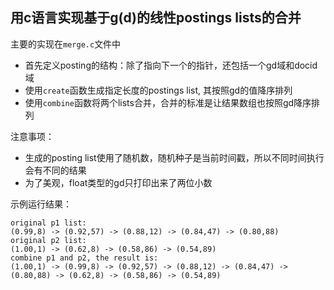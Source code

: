## 用c语言实现基于g(d)的线性postings lists的合并

主要的实现在`merge.c`文件中

* 首先定义posting的结构：除了指向下一个的指针，还包括一个gd域和docid域
* 使用`create`函数生成指定长度的postings list, 其按照gd的值降序排列
* 使用`combine`函数将两个lists合并，合并的标准是让结果数组也按照gd降序排列

注意事项：
* 生成的posting list使用了随机数，随机种子是当前时间戳，所以不同时间执行会有不同的结果
* 为了美观，float类型的gd只打印出来了两位小数


示例运行结果：
```
original p1 list:
(0.99,8) -> (0.92,57) -> (0.88,12) -> (0.84,47) -> (0.80,88)
original p2 list:
(1.00,1) -> (0.62,8) -> (0.58,86) -> (0.54,89)
combine p1 and p2, the result is:
(1.00,1) -> (0.99,8) -> (0.92,57) -> (0.88,12) -> (0.84,47) -> (0.80,88) -> (0.62,8) -> (0.58,86) -> (0.54,89)
```
